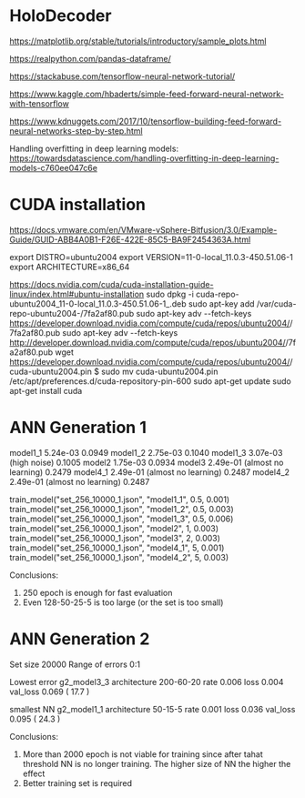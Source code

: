 # HoloDecoder

https://matplotlib.org/stable/tutorials/introductory/sample_plots.html

https://realpython.com/pandas-dataframe/

https://stackabuse.com/tensorflow-neural-network-tutorial/

https://www.kaggle.com/hbaderts/simple-feed-forward-neural-network-with-tensorflow

https://www.kdnuggets.com/2017/10/tensorflow-building-feed-forward-neural-networks-step-by-step.html

Handling overfitting in deep learning models:
https://towardsdatascience.com/handling-overfitting-in-deep-learning-models-c760ee047c6e

# CUDA installation

https://docs.vmware.com/en/VMware-vSphere-Bitfusion/3.0/Example-Guide/GUID-ABB4A0B1-F26E-422E-85C5-BA9F2454363A.html

export DISTRO=ubuntu2004
export VERSION=11-0-local_11.0.3-450.51.06-1
export ARCHITECTURE=x86_64

https://docs.nvidia.com/cuda/cuda-installation-guide-linux/index.html#ubuntu-installation
sudo dpkg -i cuda-repo-ubuntu2004_11-0-local_11.0.3-450.51.06-1_<architecture>.deb
sudo apt-key add /var/cuda-repo-ubuntu2004-<version>/7fa2af80.pub
sudo apt-key adv --fetch-keys https://developer.download.nvidia.com/compute/cuda/repos/ubuntu2004/<architecture>/7fa2af80.pub
sudo apt-key adv --fetch-keys http://developer.download.nvidia.com/compute/cuda/repos/ubuntu2004/<architecture>/7fa2af80.pub
wget https://developer.download.nvidia.com/compute/cuda/repos/ubuntu2004/<architecture>/cuda-ubuntu2004.pin
$ sudo mv cuda-ubuntu2004.pin /etc/apt/preferences.d/cuda-repository-pin-600
sudo apt-get update
sudo apt-get install cuda

# ANN Generation 1

model1_1    5.24e-03                        0.0949
model1_2    2.75e-03                        0.1040
model1_3    3.07e-03 (high noise)           0.1005
model2      1.75e-03                        0.0934
model3      2.49e-01 (almost no learning)   0.2479
model4_1    2.49e-01 (almost no learning)   0.2487
model4_2    2.49e-01 (almost no learning)   0.2487

train_model("set_256_10000_1.json", "model1_1", 0.5, 0.001)
train_model("set_256_10000_1.json", "model1_2", 0.5, 0.003)
train_model("set_256_10000_1.json", "model1_3", 0.5, 0.006)
train_model("set_256_10000_1.json", "model2", 1, 0.003) 
train_model("set_256_10000_1.json", "model3", 2, 0.003) 
train_model("set_256_10000_1.json", "model4_1", 5, 0.001)
train_model("set_256_10000_1.json", "model4_2", 5, 0.003)

Conclusions:
1) 250 epoch is enough for fast evaluation
2) Even 128-50-25-5 is too large (or the set is too small)

# ANN Generation 2

Set size        20000
Range of errors 0:1

Lowest error    g2_model3_3
architecture    200-60-20 
rate            0.006
loss            0.004
val_loss        0.069 ( 17.7 )

smallest NN     g2_model1_1
architecture    50-15-5 
rate            0.001
loss            0.036
val_loss        0.095 ( 24.3 )

Conclusions:
1) More than 2000 epoch is not viable for training since after tahat threshold NN is no longer training. The higher size of NN the higher the effect
2) Better training set is required